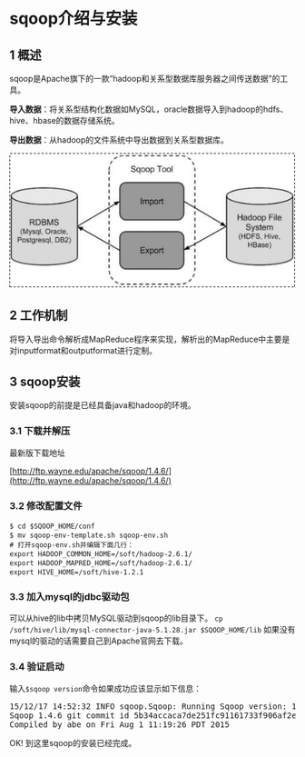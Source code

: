 # sqoop介绍与安装

## 1 概述

sqoop是Apache旗下的一款“hadoop和关系型数据库服务器之间传送数据”的工具。

**导入数据**：将关系型结构化数据如MySQL，oracle数据导入到hadoop的hdfs、hive、hbase的数据存储系统。

**导出数据**：从hadoop的文件系统中导出数据到关系型数据库。

![](https://raw.githubusercontent.com/yanzhelee/myNote/master/images/sqoop/sqoop_%E4%BB%8B%E7%BB%8D%E4%B8%8E%E5%AE%89%E8%A3%85_1.png)

## 2 工作机制

将导入导出命令解析成MapReduce程序来实现，解析出的MapReduce中主要是对inputformat和outputformat进行定制。

## 3 sqoop安装

安装sqoop的前提是已经具备java和hadoop的环境。

### 3.1 下载并解压

最新版下载地址

[http://ftp.wayne.edu/apache/sqoop/1.4.6/](http://ftp.wayne.edu/apache/sqoop/1.4.6/)

### 3.2 修改配置文件

```
$ cd $SQOOP_HOME/conf
$ mv sqoop-env-template.sh sqoop-env.sh
# 打开sqoop-env.sh并编辑下面几行：
export HADOOP_COMMON_HOME=/soft/hadoop-2.6.1/ 
export HADOOP_MAPRED_HOME=/soft/hadoop-2.6.1/
export HIVE_HOME=/soft/hive-1.2.1
```

### 3.3 加入mysql的jdbc驱动包
可以从hive的lib中拷贝MySQL驱动到sqoop的lib目录下。
`cp /soft/hive/lib/mysql-connector-java-5.1.28.jar $SQOOP_HOME/lib`
如果没有mysql的驱动的话需要自己到Apache官网去下载。

### 3.4 验证启动
输入`$sqoop version`命令如果成功应该显示如下信息：
<pre>
15/12/17 14:52:32 INFO sqoop.Sqoop: Running Sqoop version: 1.4.6
Sqoop 1.4.6 git commit id 5b34accaca7de251fc91161733f906af2eddbe83
Compiled by abe on Fri Aug 1 11:19:26 PDT 2015
</pre>

OK! 到这里sqoop的安装已经完成。
